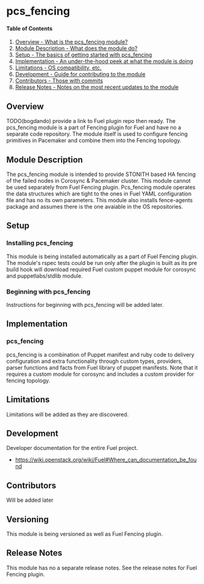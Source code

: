 pcs_fencing
===========

#### Table of Contents

1. [Overview - What is the pcs_fencing module?](#overview)
2. [Module Description - What does the module do?](#module-description)
3. [Setup - The basics of getting started with pcs_fencing](#setup)
4. [Implementation - An under-the-hood peek at what the module is doing](#implementation)
5. [Limitations - OS compatibility, etc.](#limitations)
6. [Development - Guide for contributing to the module](#development)
7. [Contributors - Those with commits](#contributors)
8. [Release Notes - Notes on the most recent updates to the module](#release-notes)

Overview
--------

TODO(bogdando) provide a link to Fuel plugin repo then ready.
The pcs_fencing module is a part of Fencing plugin for Fuel and have no
a separate code repository.
The module itself is used to configure fencing primitives in Pacemaker
and combine them into the Fencing topology.

Module Description
------------------

The pcs_fencing module is intended to provide STONITH based HA fencing
of the failed nodes in Corosync & Pacemaker cluster. This module
cannot be used separately from Fuel Fencing plugin.
Pcs_fencing module operates the data structures which are tight to the ones
in Fuel YAML configuration file and has no its own parameters.
This module also installs fence-agents package and assumes there is
the one avaiable in the OS repositories.

Setup
-----

### Installing pcs_fencing

This module is being installed automatically as a part of Fuel Fencing
plugin.
The module's rspec tests could be run only after the plugin is built as
its pre build hook will download required Fuel custom puppet module for corosync
and puppetlabs/stdlib module.

### Beginning with pcs_fencing

Instructions for beginning with pcs_fencing will be added later.

Implementation
--------------

### pcs_fencing

pcs_fencing is a combination of Puppet manifest and ruby code to delivery
configuration and extra functionality through custom types, providers, parser
functions and facts from Fuel library of puppet manifests.
Note that it requires a custom module for corosync and includes a custom
provider for fencing topology.

Limitations
-----------

Limitations will be added as they are discovered.

Development
-----------

Developer documentation for the entire Fuel project.

* https://wiki.openstack.org/wiki/Fuel#Where_can_documentation_be_found

Contributors
------------

Will be added later

Versioning
----------

This module is being versioned as well as Fuel Fencing plugin.

Release Notes
-------------

This module has no a separate release notes. See the release notes for
Fuel Fencing plugin.
